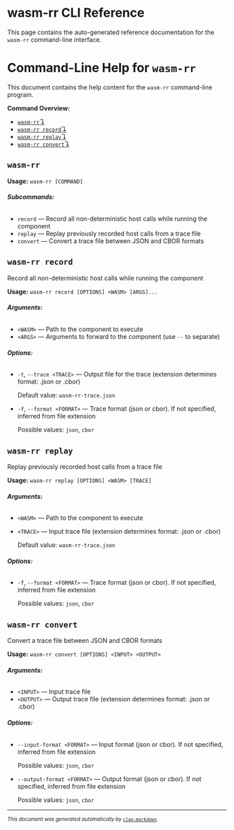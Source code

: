 # wasm-rr CLI Reference

This page contains the auto-generated reference documentation for the `wasm-rr` command-line interface.

# Command-Line Help for `wasm-rr`

This document contains the help content for the `wasm-rr` command-line program.

**Command Overview:**

* [`wasm-rr`↴](#wasm-rr)
* [`wasm-rr record`↴](#wasm-rr-record)
* [`wasm-rr replay`↴](#wasm-rr-replay)
* [`wasm-rr convert`↴](#wasm-rr-convert)

## `wasm-rr`

**Usage:** `wasm-rr [COMMAND]`

###### **Subcommands:**

* `record` — Record all non-deterministic host calls while running the component
* `replay` — Replay previously recorded host calls from a trace file
* `convert` — Convert a trace file between JSON and CBOR formats



## `wasm-rr record`

Record all non-deterministic host calls while running the component

**Usage:** `wasm-rr record [OPTIONS] <WASM> [ARGS]...`

###### **Arguments:**

* `<WASM>` — Path to the component to execute
* `<ARGS>` — Arguments to forward to the component (use `--` to separate)

###### **Options:**

* `-t`, `--trace <TRACE>` — Output file for the trace (extension determines format: .json or .cbor)

  Default value: `wasm-rr-trace.json`
* `-f`, `--format <FORMAT>` — Trace format (json or cbor). If not specified, inferred from file extension

  Possible values: `json`, `cbor`




## `wasm-rr replay`

Replay previously recorded host calls from a trace file

**Usage:** `wasm-rr replay [OPTIONS] <WASM> [TRACE]`

###### **Arguments:**

* `<WASM>` — Path to the component to execute
* `<TRACE>` — Input trace file (extension determines format: .json or .cbor)

  Default value: `wasm-rr-trace.json`

###### **Options:**

* `-f`, `--format <FORMAT>` — Trace format (json or cbor). If not specified, inferred from file extension

  Possible values: `json`, `cbor`




## `wasm-rr convert`

Convert a trace file between JSON and CBOR formats

**Usage:** `wasm-rr convert [OPTIONS] <INPUT> <OUTPUT>`

###### **Arguments:**

* `<INPUT>` — Input trace file
* `<OUTPUT>` — Output trace file (extension determines format: .json or .cbor)

###### **Options:**

* `--input-format <FORMAT>` — Input format (json or cbor). If not specified, inferred from file extension

  Possible values: `json`, `cbor`

* `--output-format <FORMAT>` — Output format (json or cbor). If not specified, inferred from file extension

  Possible values: `json`, `cbor`




<hr/>

<small><i>
    This document was generated automatically by
    <a href="https://crates.io/crates/clap-markdown"><code>clap-markdown</code></a>.
</i></small>

